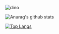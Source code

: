 ![dino](https://user-images.githubusercontent.com/77879497/105579845-8f565780-5dbb-11eb-8990-9a1b28c86f85.gif)

![Anurag's github stats](https://github-readme-stats.vercel.app/api?username=Jackintos&show_icons=true&theme=cobalt)

[![Top Langs](https://github-readme-stats.vercel.app/api/top-langs/?username=anuraghazra&langs_count=8)](https://github.com/anuraghazra/github-readme-stats)

